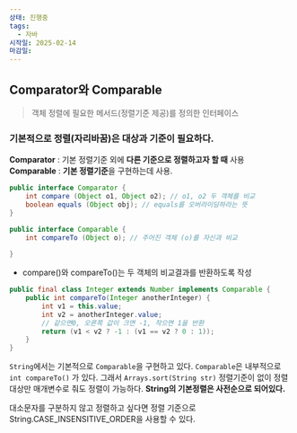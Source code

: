 ```yaml
---
상태: 진행중
tags:
  - 자바
시작일: 2025-02-14
마감일:
---
```

## Comparator와 Comparable
> 객체 정렬에 필요한 메서드(정렬기준 제공)를 정의한 인터페이스

### 기본적으로 정렬(자리바꿈)은 대상과 기준이 필요하다.

**Comparator** : 기본 정렬기준 외에 **다른 기준으로 정렬하고자 할 때** 사용
**Comparable** : **기본 정렬기준**을 구현하는데 사용.

```java
public interface Comparator {
	int compare (Object o1, Object o2); // o1, o2 두 객체를 비교
	boolean equals (Object obj); // equals를 오버라이딩하라는 뜻
}

public interface Comparable {
	int compareTo (Object o); // 주어진 객체 (o)를 자신과 비교
	
}
```

- compare()와 compareTo()는 두 객체의 비교결과를 반환하도록 작성
```java
public final class Integer extends Number implements Comparable {
	public int compareTo(Integer anotherInteger) {
		int v1 = this.value;
		int v2 = anotherInteger.value;
		// 같으면0, 오른쪽 값이 크면 -1, 작으면 1을 반환
		return (v1 < v2 ? -1 : (v1 == v2 ? 0 : 1));
	}
}
```

`String`에서는 기본적으로 `Comparable`을 구현하고 있다. `Comparable`은 내부적으로 `int compareTo()` 가 있다. 그래서 `Arrays.sort(String str)` 정렬기준이 없이 정렬 대상만 매개변수로 줘도 정렬이 가능하다. **String의 기본정렬은 사전순으로 되어있다.** 

대소문자를 구분하지 않고 정렬하고 싶다면 정렬 기준으로 String.CASE_INSENSITIVE_ORDER을 사용할 수 있다.

